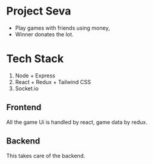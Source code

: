 # Project Seva

- Play games with friends using money,
- Winner donates the lot.

# Tech Stack

1. Node + Express
2. React + Redux + Tailwind CSS
3. Socket.io

## Frontend

All the game Ui is handled by react, game data by redux.

## Backend

This takes care of the backend.
